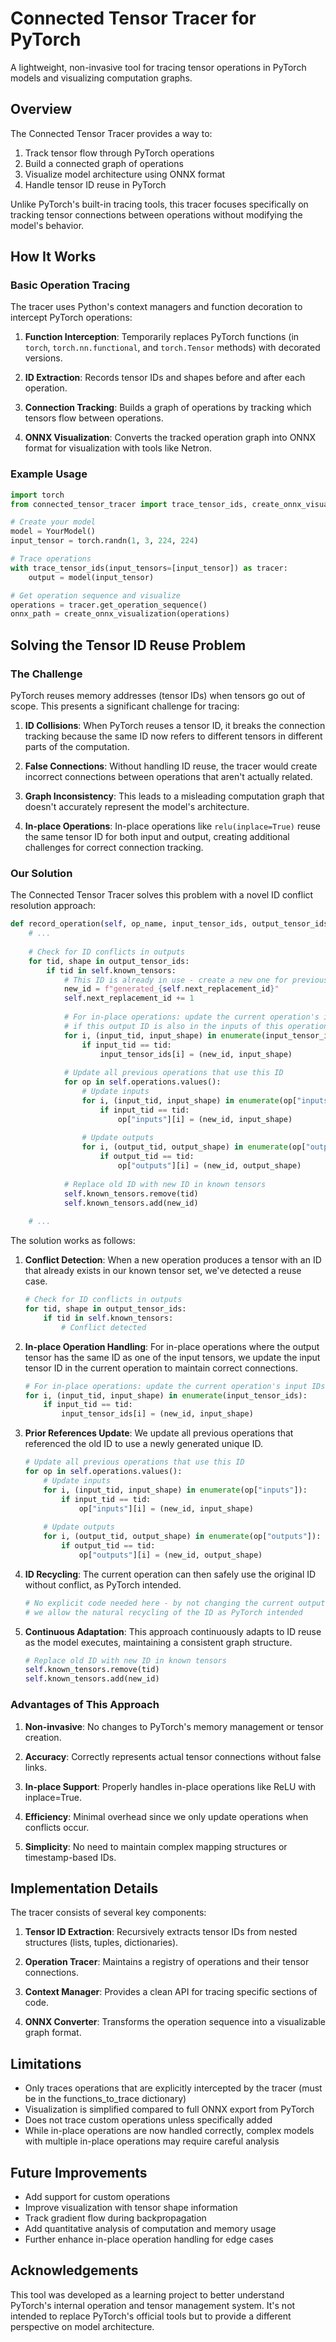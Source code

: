 # Connected Tensor Tracer for PyTorch

A lightweight, non-invasive tool for tracing tensor operations in PyTorch models and visualizing computation graphs.

## Overview

The Connected Tensor Tracer provides a way to:
1. Track tensor flow through PyTorch operations
2. Build a connected graph of operations
3. Visualize model architecture using ONNX format
4. Handle tensor ID reuse in PyTorch

Unlike PyTorch's built-in tracing tools, this tracer focuses specifically on tracking tensor connections between operations without modifying the model's behavior.

## How It Works

### Basic Operation Tracing

The tracer uses Python's context managers and function decoration to intercept PyTorch operations:

1. **Function Interception**: Temporarily replaces PyTorch functions (in `torch`, `torch.nn.functional`, and `torch.Tensor` methods) with decorated versions.

2. **ID Extraction**: Records tensor IDs and shapes before and after each operation.

3. **Connection Tracking**: Builds a graph of operations by tracking which tensors flow between operations.

4. **ONNX Visualization**: Converts the tracked operation graph into ONNX format for visualization with tools like Netron.

### Example Usage

```python
import torch
from connected_tensor_tracer import trace_tensor_ids, create_onnx_visualization

# Create your model
model = YourModel()
input_tensor = torch.randn(1, 3, 224, 224)

# Trace operations
with trace_tensor_ids(input_tensors=[input_tensor]) as tracer:
    output = model(input_tensor)

# Get operation sequence and visualize
operations = tracer.get_operation_sequence()
onnx_path = create_onnx_visualization(operations)
```

## Solving the Tensor ID Reuse Problem

### The Challenge

PyTorch reuses memory addresses (tensor IDs) when tensors go out of scope. This presents a significant challenge for tracing:

1. **ID Collisions**: When PyTorch reuses a tensor ID, it breaks the connection tracking because the same ID now refers to different tensors in different parts of the computation.

2. **False Connections**: Without handling ID reuse, the tracer would create incorrect connections between operations that aren't actually related.

3. **Graph Inconsistency**: This leads to a misleading computation graph that doesn't accurately represent the model's architecture.

4. **In-place Operations**: In-place operations like `relu(inplace=True)` reuse the same tensor ID for both input and output, creating additional challenges for correct connection tracking.

### Our Solution

The Connected Tensor Tracer solves this problem with a novel ID conflict resolution approach:

```python
def record_operation(self, op_name, input_tensor_ids, output_tensor_ids):
    # ...
    
    # Check for ID conflicts in outputs
    for tid, shape in output_tensor_ids:
        if tid in self.known_tensors:
            # This ID is already in use - create a new one for previous operations
            new_id = f"generated_{self.next_replacement_id}"
            self.next_replacement_id += 1
            
            # For in-place operations: update the current operation's input IDs first
            # if this output ID is also in the inputs of this operation
            for i, (input_tid, input_shape) in enumerate(input_tensor_ids):
                if input_tid == tid:
                    input_tensor_ids[i] = (new_id, input_shape)
            
            # Update all previous operations that use this ID
            for op in self.operations.values():
                # Update inputs
                for i, (input_tid, input_shape) in enumerate(op["inputs"]):
                    if input_tid == tid:
                        op["inputs"][i] = (new_id, input_shape)
                
                # Update outputs
                for i, (output_tid, output_shape) in enumerate(op["outputs"]):
                    if output_tid == tid:
                        op["outputs"][i] = (new_id, output_shape)
            
            # Replace old ID with new ID in known tensors
            self.known_tensors.remove(tid)
            self.known_tensors.add(new_id)
    
    # ...
```

The solution works as follows:

1. **Conflict Detection**: When a new operation produces a tensor with an ID that already exists in our known tensor set, we've detected a reuse case.
   ```python
   # Check for ID conflicts in outputs
   for tid, shape in output_tensor_ids:
       if tid in self.known_tensors:
           # Conflict detected
   ```

2. **In-place Operation Handling**: For in-place operations where the output tensor has the same ID as one of the input tensors, we update the input tensor ID in the current operation to maintain correct connections.
   ```python
   # For in-place operations: update the current operation's input IDs first
   for i, (input_tid, input_shape) in enumerate(input_tensor_ids):
       if input_tid == tid:
           input_tensor_ids[i] = (new_id, input_shape)
   ```

3. **Prior References Update**: We update all previous operations that referenced the old ID to use a newly generated unique ID.
   ```python
   # Update all previous operations that use this ID
   for op in self.operations.values():
       # Update inputs
       for i, (input_tid, input_shape) in enumerate(op["inputs"]):
           if input_tid == tid:
               op["inputs"][i] = (new_id, input_shape)
       
       # Update outputs
       for i, (output_tid, output_shape) in enumerate(op["outputs"]):
           if output_tid == tid:
               op["outputs"][i] = (new_id, output_shape)
   ```

4. **ID Recycling**: The current operation can then safely use the original ID without conflict, as PyTorch intended.
   ```python
   # No explicit code needed here - by not changing the current output tensor ID,
   # we allow the natural recycling of the ID as PyTorch intended
   ```

5. **Continuous Adaptation**: This approach continuously adapts to ID reuse as the model executes, maintaining a consistent graph structure.
   ```python
   # Replace old ID with new ID in known tensors
   self.known_tensors.remove(tid)
   self.known_tensors.add(new_id)
   ```

### Advantages of This Approach

1. **Non-invasive**: No changes to PyTorch's memory management or tensor creation.

2. **Accuracy**: Correctly represents actual tensor connections without false links.

3. **In-place Support**: Properly handles in-place operations like ReLU with inplace=True.

4. **Efficiency**: Minimal overhead since we only update operations when conflicts occur.

5. **Simplicity**: No need to maintain complex mapping structures or timestamp-based IDs.

## Implementation Details

The tracer consists of several key components:

1. **Tensor ID Extraction**: Recursively extracts tensor IDs from nested structures (lists, tuples, dictionaries).

2. **Operation Tracer**: Maintains a registry of operations and their tensor connections.

3. **Context Manager**: Provides a clean API for tracing specific sections of code.

4. **ONNX Converter**: Transforms the operation sequence into a visualizable graph format.

## Limitations

- Only traces operations that are explicitly intercepted by the tracer (must be in the functions_to_trace dictionary)
- Visualization is simplified compared to full ONNX export from PyTorch
- Does not trace custom operations unless specifically added
- While in-place operations are now handled correctly, complex models with multiple in-place operations may require careful analysis

## Future Improvements

- Add support for custom operations
- Improve visualization with tensor shape information
- Track gradient flow during backpropagation
- Add quantitative analysis of computation and memory usage
- Further enhance in-place operation handling for edge cases

## Acknowledgements

This tool was developed as a learning project to better understand PyTorch's internal operation and tensor management system. It's not intended to replace PyTorch's official tools but to provide a different perspective on model architecture.